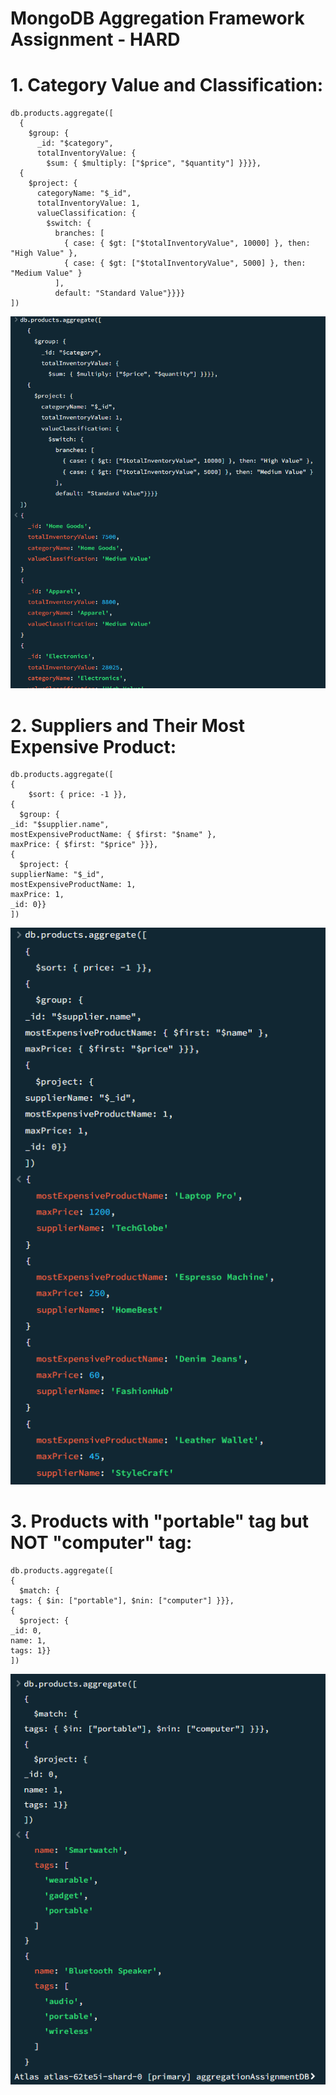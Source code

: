 # MongoDB Aggregation Framework Assignment - HARD

# 1. Category Value and Classification:
```
db.products.aggregate([
  {
    $group: {
      _id: "$category",
      totalInventoryValue: {
        $sum: { $multiply: ["$price", "$quantity"] }}}},
  {
    $project: {
      categoryName: "$_id",
      totalInventoryValue: 1,
      valueClassification: {
        $switch: {
          branches: [
            { case: { $gt: ["$totalInventoryValue", 10000] }, then: "High Value" },
            { case: { $gt: ["$totalInventoryValue", 5000] }, then: "Medium Value" }
          ],
          default: "Standard Value"}}}}
])
```
![alt text](image.png)

# 2. Suppliers and Their Most Expensive Product:
```
db.products.aggregate([
{
	$sort: { price: -1 }},
{
  $group: {
_id: "$supplier.name",
mostExpensiveProductName: { $first: "$name" },
maxPrice: { $first: "$price" }}},
{
  $project: {
supplierName: "$_id",
mostExpensiveProductName: 1,
maxPrice: 1,
_id: 0}}
])
```
![alt text](image-1.png)

# 3. Products with "portable" tag but NOT "computer" tag:
```
db.products.aggregate([
{
  $match: {
tags: { $in: ["portable"], $nin: ["computer"] }}},
{
  $project: {
_id: 0,
name: 1,
tags: 1}}
])
```
![alt text](image-2.png)
